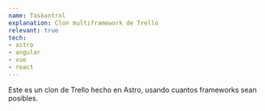 ```yaml
---
name: Taskontrol
explanation: Clon multiframework de Trello
relevant: true
tech:
- astro
- angular
- vue
- react
---
```

Este es un clon de Trello hecho en Astro, usando cuantos frameworks sean posibles.
